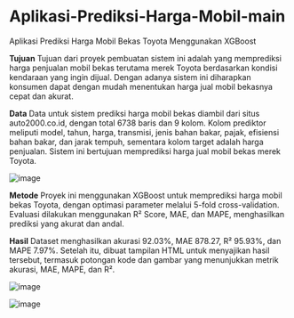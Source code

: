 # Aplikasi-Prediksi-Harga-Mobil-main
 Aplikasi Prediksi Harga Mobil Bekas Toyota Menggunakan XGBoost

 **Tujuan**
Tujuan dari proyek pembuatan sistem ini adalah yang memprediksi harga penjualan mobil 
bekas terutama merek Toyota berdasarkan kondisi kendaraan yang ingin dijual. Dengan adanya 
sistem ini diharapkan konsumen dapat dengan mudah menentukan harga jual mobil bekasnya cepat 
dan akurat.  

**Data**
Data untuk sistem prediksi harga mobil bekas diambil dari situs auto2000.co.id, dengan total 6738 baris dan 9 kolom. Kolom prediktor meliputi model, tahun, harga, transmisi, jenis bahan bakar, pajak, efisiensi bahan bakar, dan jarak tempuh, sementara kolom target adalah harga penjualan. Sistem ini bertujuan memprediksi harga jual mobil bekas merek Toyota.

![image](https://github.com/user-attachments/assets/1061f99a-7cfd-4402-a744-9e505462ea7e)

**Metode**
Proyek ini menggunakan XGBoost untuk memprediksi harga mobil bekas Toyota, dengan optimasi parameter melalui 5-fold cross-validation. Evaluasi dilakukan menggunakan R² Score, MAE, dan MAPE, menghasilkan prediksi yang akurat dan andal.

**Hasil**
Dataset menghasilkan akurasi 92.03%, MAE 878.27, R² 95.93%, dan MAPE 7.97%. Setelah itu, dibuat tampilan HTML untuk menyajikan hasil tersebut, termasuk potongan kode dan gambar yang menunjukkan metrik akurasi, MAE, MAPE, dan R².

![image](https://github.com/user-attachments/assets/bcd76226-20f7-4886-8162-f78f9dd4cafc)

![image](https://github.com/user-attachments/assets/f987a7bc-92ac-4fdb-b63b-6821276fb1b7)


